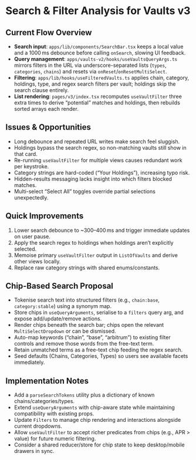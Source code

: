 # Search & Filter Analysis for Vaults v3

## Current Flow Overview
- **Search input**: `apps/lib/components/SearchBar.tsx` keeps a local value and a 1000 ms debounce before calling `onSearch`, slowing UI feedback.
- **Query management**: `apps/vaults-v2/hooks/useVaultsQueryArgs.ts` mirrors filters in the URL via underscore-separated lists (`types`, `categories`, `chains`) and resets via `onReset`/`onResetMultiSelect`.
- **Filtering**: `apps/lib/hooks/useFilteredVaults.ts` applies chain, category, holdings, type, and regex search filters per vault; holdings skip the search clause entirely.
- **List rendering**: `pages/v3/index.tsx` recomputes `useVaultFilter` three extra times to derive “potential” matches and holdings, then rebuilds sorted arrays each render.

## Issues & Opportunities
- Long debounce and repeated URL writes make search feel sluggish.
- Holdings bypass the search regex, so non-matching vaults still show in that card.
- Re-running `useVaultFilter` for multiple views causes redundant work per keystroke.
- Category strings are hard-coded (“Your Holdings”), increasing typo risk.
- Hidden-results messaging lacks insight into which filters blocked matches.
- Multi-select “Select All” toggles override partial selections unexpectedly.

## Quick Improvements
1. Lower search debounce to ~300–400 ms and trigger immediate updates on user pause.
2. Apply the search regex to holdings when holdings aren’t explicitly selected.
3. Memoise primary `useVaultFilter` output in `ListOfVaults` and derive other views locally.
4. Replace raw category strings with shared enums/constants.

## Chip-Based Search Proposal
- Tokenise search text into structured filters (e.g., `chain:base`, `category:stable`) using a synonym map.
- Store chips in `useQueryArguments`, serialise to a `filters` query arg, and expose add/update/remove actions.
- Render chips beneath the search bar; chips open the relevant `MultiSelectDropdown` or can be dismissed.
- Auto-map keywords (“chain”, “base”, “arbitrum”) to existing filter controls and remove those words from the free-text term.
- Retain unmatched terms as a free-text chip feeding the regex search.
- Seed defaults (Chains, Categories, Types) so users see available facets immediately.

## Implementation Notes
- Add a `parseSearchTokens` utility plus a dictionary of known chains/categories/types.
- Extend `useQueryArguments` with chip-aware state while maintaining compatibility with existing props.
- Update `Filters` to manage chip rendering and interactions alongside current dropdowns.
- Allow `useVaultFilter` to accept richer predicates from chips (e.g., APR > value) for future numeric filtering.
- Consider a shared reducer/store for chip state to keep desktop/mobile drawers in sync.
